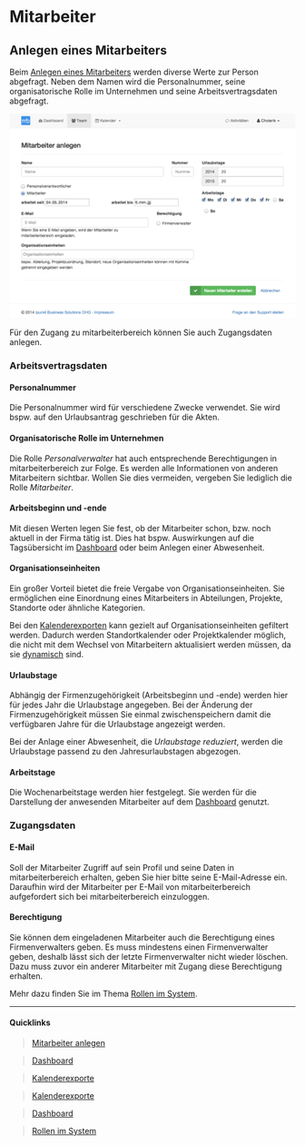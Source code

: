 # Mitarbeiter

## Anlegen eines Mitarbeiters

Beim [Anlegen eines Mitarbeiters][1] werden diverse Werte zur Person abgefragt. Neben dem Namen wird
die Personalnummer, seine organisatorische Rolle im Unternehmen und seine Arbeitsvertragsdaten abgefragt.

![Mitarbeiter anlegen][img-employee-create]

Für den Zugang zu mitarbeiterbereich können Sie auch Zugangsdaten anlegen.


### Arbeitsvertragsdaten

#### Personalnummer

Die Personalnummer wird für verschiedene Zwecke verwendet. Sie wird bspw. auf den Urlaubsantrag
geschrieben für die Akten.


#### Organisatorische Rolle im Unternehmen

Die Rolle *Personalverwalter* hat auch entsprechende Berechtigungen in mitarbeiterbereich zur Folge.
Es werden alle Informationen von anderen Mitarbeitern sichtbar. Wollen Sie dies vermeiden, vergeben
Sie lediglich die Rolle *Mitarbeiter*.


#### Arbeitsbeginn und -ende

Mit diesen Werten legen Sie fest, ob der Mitarbeiter schon, bzw. noch aktuell in der Firma tätig ist.
Dies hat bspw. Auswirkungen auf die Tagsübersicht im [Dashboard][2] oder beim Anlegen einer Abwesenheit.


#### Organisationseinheiten

Ein großer Vorteil bietet die freie Vergabe von Organisationseinheiten. Sie ermöglichen eine Einordnung
eines Mitarbeiters in Abteilungen, Projekte, Standorte oder ähnliche Kategorien.

Bei den [Kalenderexporten][3] kann gezielt auf Organisationseinheiten gefiltert werden. Dadurch werden
Standortkalender oder Projektkalender möglich, die nicht mit dem Wechsel von Mitarbeitern aktualisiert
werden müssen, da sie [dynamisch][4] sind.


#### Urlaubstage

Abhängig der Firmenzugehörigkeit (Arbeitsbeginn und -ende) werden hier für jedes Jahr die Urlaubstage
angegeben. Bei der Änderung der Firmenzugehörigkeit müssen Sie einmal zwischenspeichern damit die
verfügbaren Jahre für die Urlaubstage angezeigt werden.

Bei der Anlage einer Abwesenheit, die *Urlaubstage reduziert*, werden die Urlaubstage passend zu den
Jahresurlaubstagen abgezogen.


#### Arbeitstage

Die Wochenarbeitstage werden hier festgelegt. Sie werden für die Darstellung der anwesenden Mitarbeiter
auf dem [Dashboard][5] genutzt.


### Zugangsdaten

#### E-Mail

Soll der Mitarbeiter Zugriff auf sein Profil und seine Daten in mitarbeiterbereich erhalten, geben Sie
hier bitte seine E-Mail-Adresse ein. Daraufhin wird der Mitarbeiter per E-Mail von mitarbeiterbereich
aufgefordert sich bei mitarbeiterbereich einzuloggen.


#### Berechtigung

Sie können dem eingeladenen Mitarbeiter auch die Berechtigung eines Firmenverwalters geben. Es muss
mindestens einen Firmenverwalter geben, deshalb lässt sich der letzte Firmenverwalter nicht wieder
löschen. Dazu muss zuvor ein anderer Mitarbeiter mit Zugang diese Berechtigung erhalten.

Mehr dazu finden Sie im Thema [Rollen im System][6].


----
#### Quicklinks
> <i class="fa fa-plus fa-fw"></i> [Mitarbeiter anlegen][1]

> <i class="fa fa-dashboard fa-fw"></i> [Dashboard][2]

> <i class="fa fa-calendar fa-fw"></i> [Kalenderexporte][3]

> <i class="fa fa-book fa-fw"></i> [Kalenderexporte][4]

> <i class="fa fa-book fa-fw"></i> [Dashboard][5]

> <i class="fa fa-question fa-fw"></i> [Rollen im System][6]

[1]: https://www.mitarbeiterbereich.de/employee/create
[2]: https://www.mitarbeiterbereich.de/dashboard
[3]: https://www.mitarbeiterbereich.de/exports
[4]: ./kalenderexporte.md
[5]: ./dashboard.md
[6]: /docs/faq/rollen-im-system
[img-employee-create]: ./images/mb_employee_create_1024x732.png "Mitarbeiter anlegen"
